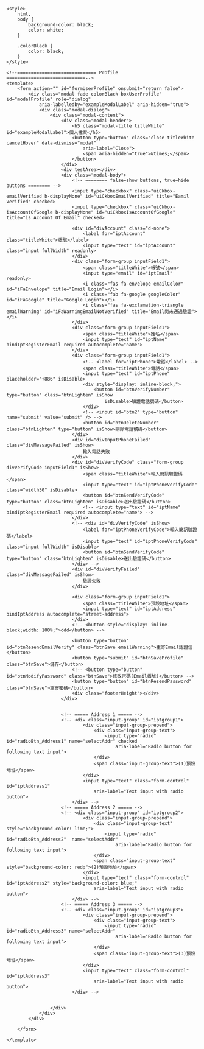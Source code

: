 <!DOCTYPE html>
<html lang="en">

<head>
    <meta charset="UTF-8">
    <meta name="viewport" content="width=device-width, initial-scale=1.0">
    <title>Document</title>


    <style>
        html,
        body {
            background-color: black;
            color: white;
        }

        .colorBlack {
            color: black;
        }
    </style>
</head>

<body>


    <!--============================= Profile =============================-->
    <template>
        <form action="" id="formUserProfile" onsubmit="return false">
            <div class="modal fade colorBlack boxUserProfile" id="modalProfile" role="dialog"
                aria-labelledby="exampleModalLabel" aria-hidden="true">
                <div class="modal-dialog">
                    <div class="modal-content">
                        <div class="modal-header">
                            <h5 class="modal-title titleWhite" id="exampleModalLabel">個人檔案</h5>
                            <button type="button" class="close titleWhite cancelHover" data-dismiss="modal"
                                aria-label="Close">
                                <span aria-hidden="true">&times;</span>
                            </button>
                        </div>
                        <div testArea></div>
                        <div class="modal-body">
                            <!-- ======== false=show buttons, true=hide buttons ======== -->                            
                            <input type="checkbox" class="uiCkbox-emailVerified b-displayNone" id="uiCkboxEmailVerified" title="Eamil Verified" checked>
                            <input type="checkbox" class="uiCkbox-isAccountOfGoogle b-displayNone" id="uiCkboxIsAccountOfGoogle" title="is Account Of Email" checked>
                            
                            <div id="divAccount" class="d-none">
                                <label for="iptAccount" class="titleWhite">帳號</label>
                                <input type="text" id="iptAccount" class="input fullWidth" readonly>
                            </div>
                            <div class="form-group inputField1">
                                <span class="titleWhite">帳號</span>
                                <input type="email" id="iptEmail" readonly>
                                <i class="fas fa-envelope emailColor" id="iFaEnvelope" title="Email Login"></i>
                                <i class="fab fa-google googleColor" id="iFaGoogle" title="Google Login"></i>
                                <i class="fas fa-exclamation-triangle emailWarning" id="iFaWarningEmailNotVerified" title="Email尚未通過驗證"></i>
                            </div>
                            <div class="form-group inputField1">
                                <span class="titleWhite">姓名</span>
                                <input type="text" id="iptName" bindIptRegisterEmail required autocomplete="name">
                            </div>
                            <div class="form-group inputField1">
                                <!-- <label for="iptPhone">電話</label> -->
                                <span class="titleWhite">電話</span>
                                <input type="text" id="iptPhone" placeholder="+886" isDisable>
                                <div style="display: inline-block;">
                                    <button id="btnVerifyNumber" type="button" class="btnLighten" isShow
                                        isDisable>驗證電話號碼</button>
                                </div>
                                <!-- <input id="btn2" type="button" name="submit" value="submit" /> -->
                                <button id="btnDeleteNumber" class="btnLighten" type="button" isShow>刪除電話號碼</button>
                            </div>
                            <div id="divInputPhoneFailed" class="divMessageFailed" isShow>
                                輸入電話失敗
                            </div>
                            <div id="divVerifyCode" class="form-group divVerifyCode inputField1" isShow>
                                <span class="titleWhite">輸入簡訊驗證碼</span>
                                <input type="text" id="iptPhoneVerifyCode" class="width30" isDisable>
                                <button id="btnSendVerifyCode" type="button" class="btnLighten" isDisable>送出驗證碼</button>
                                <!-- <input type="text" id="iptName" bindIptRegisterEmail required autocomplete="name"> -->
                            </div>
                            <!-- <div id="divVerifyCode" isShow>
                                <label for="iptPhoneVerifyCode">輸入簡訊驗證碼</label>
                                <input type="text" id="iptPhoneVerifyCode" class="input fullWidth" isDisable>
                                <button id="btnSendVerifyCode" type="button" class="btnLighten" isDisable>送出驗證碼</button>
                            </div> -->
                            <div id="divVerifyFailed" class="divMessageFailed" isShow>
                                驗證失敗
                            </div>

                            <div class="form-group inputField1">
                                <span class="titleWhite">預設地址</span>
                                <input type="text" id="iptAddress" bindIptAddress autocomplete="street-address">
                            </div>
                            <!-- <button style="display: inline-block;width: 100%;">ddd</button> -->
                            
                            <button type="button" id="btnResendEmailVerify" class="btnSave emailWarning">重寄Email認證信</button>
                            <button type="submit" id="btnSaveProfile" class="btnSave">儲存</button>
                            <!-- <button type="button" id="btnModifyPassword" class="btnSave">修改密碼(Email帳號)</button> -->
                            <button type="button" id="btnResendPassword" class="btnSave">重寄密碼</button>
                            <div class="footerHeight"></div>
                        </div>


                        <!-- ===== Address 1 ===== -->
                        <!-- <div class="input-group" id="iptgroup1">
                                <div class="input-group-prepend">
                                    <div class="input-group-text">
                                        <input type="radio" id="radioBtn_Address1" name="selectAddr" checked
                                            aria-label="Radio button for following text input">
                                    </div>
                                    <span class="input-group-text">(1)預設地址</span>
                                </div>
                                <input type="text" class="form-control" id="iptAddress1"
                                    aria-label="Text input with radio button">
                            </div> -->
                        <!-- ===== Address 2 ===== -->
                        <!-- <div class="input-group" id="iptgroup2">
                                <div class="input-group-prepend">
                                    <div class="input-group-text" style="background-color: lime;">
                                        <input type="radio" id="radioBtn_Address2"  name="selectAddr"
                                            aria-label="Radio button for following text input">
                                    </div>
                                    <span class="input-group-text" style="background-color: red;">(2)預設地址</span>
                                </div>
                                <input type="text" class="form-control" id="iptAddress2" style="background-color: blue;"
                                    aria-label="Text input with radio button">
                            </div> -->
                        <!-- ===== Address 3 ===== -->
                        <!-- <div class="input-group" id="iptgroup3">
                                <div class="input-group-prepend">
                                    <div class="input-group-text">
                                        <input type="radio" id="radioBtn_Address3" name="selectAddr"
                                            aria-label="Radio button for following text input">
                                    </div>
                                    <span class="input-group-text">(3)預設地址</span>
                                </div>
                                <input type="text" class="form-control" id="iptAddress3"
                                    aria-label="Text input with radio button">
                            </div> -->


                    </div>
                </div>
            </div>

        </form>

    </template>


</body>

</html>